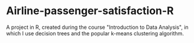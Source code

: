 # Airline-passenger-satisfaction-R
A project in R, created during the course "Introduction to Data Analysis", in which I use decision trees and the popular k-means clustering algorithm.
